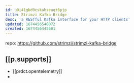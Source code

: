 ```yaml
---
id: u0i41gkd9cskahseuqt6pjp
title: Strimzi Kafka Bridge
desc: 'a RESTful Kafka interface for your HTTP clients'
updated: 1674456548072
created: 1674456445601
---
```


repo: https://github.com/strimzi/strimzi-kafka-bridge

## [[p.supports]]

- [[prdct.opentelemetry]]
- 